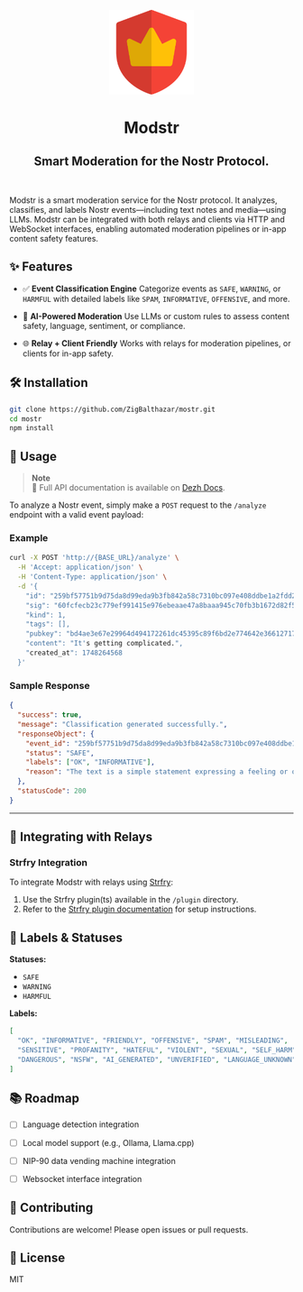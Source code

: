 <p align="center"> 
    <img alt="zapoli" src="./src/views/assets/icon.png" width="150" height="150" />
</p>

<h1 align="center">
Modstr
</h1>
<h2 align="center">
Smart Moderation for the Nostr Protocol.
</h2>

<br/>

Modstr is a smart moderation service for the Nostr protocol. It analyzes, classifies, and labels Nostr events—including text notes and media—using LLMs. Modstr can be integrated with both relays and clients via HTTP and WebSocket interfaces, enabling automated moderation pipelines or in-app content safety features.


## ✨ Features

* ✅ **Event Classification Engine**
  Categorize events as `SAFE`, `WARNING`, or `HARMFUL` with detailed labels like `SPAM`, `INFORMATIVE`, `OFFENSIVE`, and more.

* 🤖 **AI-Powered Moderation**
  Use LLMs or custom rules to assess content safety, language, sentiment, or compliance.

* 🌐 **Relay + Client Friendly**
  Works with relays for moderation pipelines, or clients for in-app safety.


## 🛠️ Installation

```bash
git clone https://github.com/ZigBalthazar/mostr.git
cd mostr
npm install
```

## 🚀 Usage

> **Note**  
> 📘 Full API documentation is available on [Dezh Docs](https://docs.dezh.tech/docs/category/modstr).
> 


To analyze a Nostr event, simply make a `POST` request to the `/analyze` endpoint with a valid event payload:

### Example

```bash
curl -X POST 'http://{BASE_URL}/analyze' \
  -H 'Accept: application/json' \
  -H 'Content-Type: application/json' \
  -d '{
    "id": "259bf57751b9d75da8d99eda9b3fb842a58c7310bc097e408ddbe1a2fdd29a2c",
    "sig": "60fcfecb23c779ef991415e976ebeaae47a8baaa945c70fb3b1672d82f5c2ab249b97c18756780f951bb17224a58589c27539fffbd117302b1eccf45afdf5807",
    "kind": 1,
    "tags": [],
    "pubkey": "bd4ae3e67e29964d494172261dc45395c89f6bd2e774642e366127171dfb81f5",
    "content": "It's getting complicated.",
    "created_at": 1748264568
  }'
```

### Sample Response

```json
{
  "success": true,
  "message": "Classification generated successfully.",
  "responseObject": {
    "event_id": "259bf57751b9d75da8d99eda9b3fb842a58c7310bc097e408ddbe1a2fdd29a2c",
    "status": "SAFE",
    "labels": ["OK", "INFORMATIVE"],
    "reason": "The text is a simple statement expressing a feeling or observation. It doesn't contain any harmful content."
  },
  "statusCode": 200
}
```

---

## 🌉 Integrating with Relays

### Strfry Integration

To integrate Modstr with relays using [Strfry](https://github.com/hoytech/strfry):

1. Use the Strfry plugin(ts) available in the `/plugin` directory.
2. Refer to the [Strfry plugin documentation](https://github.com/hoytech/strfry/blob/master/docs/plugins.md) for setup instructions.


## 📖 Labels & Statuses

**Statuses:**

* `SAFE`
* `WARNING`
* `HARMFUL`

**Labels:**

```json
[
  "OK", "INFORMATIVE", "FRIENDLY", "OFFENSIVE", "SPAM", "MISLEADING",
  "SENSITIVE", "PROFANITY", "HATEFUL", "VIOLENT", "SEXUAL", "SELF_HARM",
  "DANGEROUS", "NSFW", "AI_GENERATED", "UNVERIFIED", "LANGUAGE_UNKNOWN"
]
```


## 📚 Roadmap

* [ ] Language detection integration
* [ ] Local model support (e.g., Ollama, Llama.cpp)
* [ ] NIP-90 data vending machine integration
* [ ] Websocket interface integration


## 🤝 Contributing

Contributions are welcome! Please open issues or pull requests.


## 📄 License

MIT
